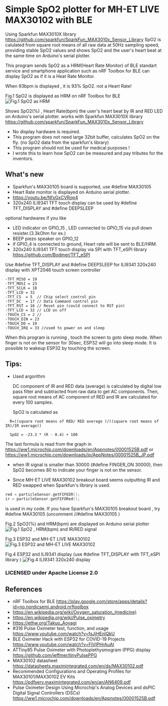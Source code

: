 
# Simple SpO2 plotter for MH-ET LIVE MAX30102 with BLE

Using Sparkfun MAX3010X library https://github.com/sparkfun/SparkFun_MAX3010x_Sensor_Library SpO2 is calulated from square root means of all raw data at 50Hz sampling speed, providing stable SpO2 values and shows SpO2 and the user's heart beat at the same time on Arduino's serial plotter.

This program sends SpO2 as a HRM(Heart Rate Monitor) of BLE standart service and smartphone application such as nRF Toolbox for BLE can display SpO2 as if it is a Heat Rate Monitor.

When 93bpm is displayed , it is 93% SpO2. not a Heart Rate!

Fig.1 SpO2 is displayed as HRM on nRF Toolbox for BLE
![Fig.1 SpO2 as HRM](BLE-SpO2.png)

Shows SpO2(%) , Heart Rate(bpm) the user's heart beat by IR and RED LED on Arduino's serial plotter.
works with Sparkfun MAX3010X library
  https://github.com/sparkfun/SparkFun_MAX3010x_Sensor_Library
  
- No display hardware is required.
- This program does not need large 32bit buffer, calculates SpO2 on the fly. (no SpO2 data from the sparkfun's library)
- This program should not be used for medical purposes !
- I wrote this to learn how SpO2 can be measured and pay tributes for the inventors.


## What's new
- Sparkfun's MAX30105 board is supported, use #define MAX30105
- Heart Rate monitor is displayed on Arduino serial plotter.
- https://youtu.be/NfxGxCVRop4
- 320x240 ILI9341 TFT touch display can be used by #define TFT_DISPLAY and #define DEEPSLEEP 

optional hardwares if you like
- LED indicator on GPIO_15 , LED connected to GPIO_15 via pull down resister.(3.3kOhm for ex.)
- BEEP piezo speaker on GPIO_12
- if GPIO_4 is connected to ground, Heart rate will be sent to BLE/HRM.  
- 320x240 ILI9341 TFT touch display via SPI with TFT_eSPI library
  https://github.com/Bodmer/TFT_eSPI
  
Use #define TFT_DISPLAY and #define DEEPSLEEP for ILI9341 320x240 display with XPT2046 touch screen controller
```
-TFT_MISO = 19
-TFT_MOSI = 23
-TFT_SCLK = 18
-TFT_LCD = 32
-TFT_CS  = 5  // Chip select control pin
-TFT_DC  = 17 // Data Command control pin
-TFT_RST = 16 // Reset pin (could connect to RST pin)
-TFT_LCD = 32 // LCD on off
-TOUCH_CS = 2 //
-TOUCH_DIN = 23 
-TOUCH_DO = 19  
-TOUCH_IRQ = 33 //used to power on and sleep
```
When this program is running , touch the screen to goto sleep mode. 
When finger is not on the sensor for 30sec, ESP32 will go into sleep mode.
It is possible to wakeup ESP32 by touching the screen.

## Tips:
- Used argorithm

  DC component of IR and RED data (average) is calculated by digital low pass filter and subtracted from raw data to get AC components.
  Then, square root means of AC component of RED and IR are calculated for every 100 samples.

  SpO2 is calculated as 
```  
  R=((square root means of RED/ RED average )/((square root means of IR)/IR average)) 
  
  SpO2 = -23.3 * (R - 0.4) + 100
```  
The last formula is read from the graph in https://ww1.microchip.com/downloads/en/Appnotes/00001525B.pdf
or https://ww1.microchip.com/downloads/jp/AppNotes/00001525B_JP.pdf
  


- when IR signal is smaller than 30000 (#define FINGER_ON 30000), then SpO2 becomes 80 to indicate your finger is not on the sensor.

- Since MH-ET LIVE MAX30102 breakout board seems outputting IR and RED swapped when Sparkfun's library is used.
```C
red = particleSensor.getFIFOIR();
ir = particleSensor.getFIFORed();
```
  is used in my code. If you have Sparkfun's MAX30105 breakout board , try #define MAX30105
  (uncomment //#define MAX30105 )



Fig.2 SpO2(%) and HRM(bpm) are displayed on Arduino serial plotter
![Fig.1 SpO2 , HRM(bpm) and IR/RED signal](SpO2andHRM.jpg)

Fig.3 ESP32 and MH-ET LIVE MAX30102
![Fig.3 ESP32 and MH-ET LIVE MAX30102](ESP32-MAX30102.jpg)

Fig.4 ESP32 and ILI9341 display (use #define TFT_DISPLAY  with  TFT_eSPI library )
![Fig.4 ILI9341 320x240 display](TFTversion.jpg)

### LICENSED under Apache License 2.0

## References
- nRF Toolbox for BLE https://play.google.com/store/apps/details?id=no.nordicsemi.android.nrftoolbox
- https://en.wikipedia.org/wiki/Oxygen_saturation_(medicine)
- https://en.wikipedia.org/wiki/Pulse_oximetry
- https://ethw.org/Takuo_Aoyagi
- #316 Pulse Oximeter test, function, and usage
  https://www.youtube.com/watch?v=fsJjHEnlQkU
- BLE Oximeter Hack with ESP32 for COVID-19 Projects
  https://www.youtube.com/watch?v=FIVIPHrAuAI
- ATTiny85 Pulse Oximeter with Photoplethysmogram (PPG) display
  https://github.com/jeffmer/tinyPulsePPG
- MAX30102 datasheet
  https://datasheets.maximintegrated.com/en/ds/MAX30102.pdf
- Recommended Configurations and Operating Profiles
  for MAX30101/MAX30102 EV Kits
  https://pdfserv.maximintegrated.com/en/an/AN6409.pdf
- Pulse Oximeter Design Using Microchip's Analog Devices and dsPIC Digital Signal Controllers (DSCs)
  https://ww1.microchip.com/downloads/en/Appnotes/00001525B.pdf
